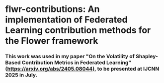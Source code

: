 # flwr-contributions: An implementation of Federated Learning contribution methods for the Flower framework

### This work was used in my paper "On the Volatility of Shapley-Based Contribution Metrics in Federated Learning" (https://arxiv.org/abs/2405.08044), to be presented at IJCNN 2025 in July.
